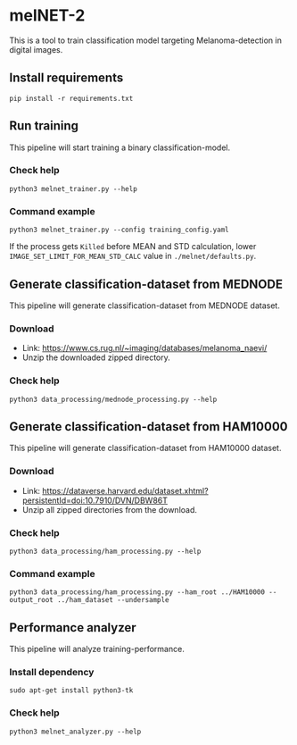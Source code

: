 # melNET-2
This is a tool to train classification model targeting Melanoma-detection in digital images.

## Install requirements
`pip install -r requirements.txt`

## Run training
This pipeline will start training a binary classification-model.

### Check help
`python3 melnet_trainer.py --help`

### Command example
`python3 melnet_trainer.py --config training_config.yaml`

If the process gets `Killed` before MEAN and STD calculation, lower `IMAGE_SET_LIMIT_FOR_MEAN_STD_CALC` value in `./melnet/defaults.py`.

## Generate classification-dataset from MEDNODE
This pipeline will generate classification-dataset from MEDNODE dataset. 

### Download
- Link: https://www.cs.rug.nl/~imaging/databases/melanoma_naevi/ 
- Unzip the downloaded zipped directory.

### Check help
`python3 data_processing/mednode_processing.py --help`

## Generate classification-dataset from HAM10000
This pipeline will generate classification-dataset from HAM10000 dataset. 

### Download
- Link: https://dataverse.harvard.edu/dataset.xhtml?persistentId=doi:10.7910/DVN/DBW86T
- Unzip all zipped directories from the download.

### Check help
`python3 data_processing/ham_processing.py --help`

### Command example
`python3 data_processing/ham_processing.py --ham_root ../HAM10000 --output_root ../ham_dataset --undersample`

## Performance analyzer
This pipeline will analyze training-performance.

### Install dependency
`sudo apt-get install python3-tk`

### Check help
`python3 melnet_analyzer.py --help`
